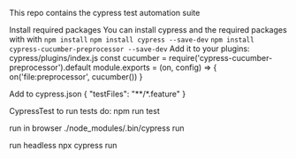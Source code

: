 ​This repo contains the cypress test automation suite​

Install required packages
​You can install cypress and the required packages with with 
`npm install` 
`npm install cypress --save-dev` 
`npm install cypress-cucumber-preprocessor --save-dev` 
Add it to your plugins: cypress/plugins/index.js
const cucumber = require('cypress-cucumber-preprocessor').default
module.exports = (on, config) => { on('file:preprocessor', cucumber()) } 

Add to cypress.json 
{ "testFiles": "**/*.feature" }​

CypressTest
to run tests do: npm run test​

run in browser
./node_modules/.bin/cypress run

run headless
npx cypress run